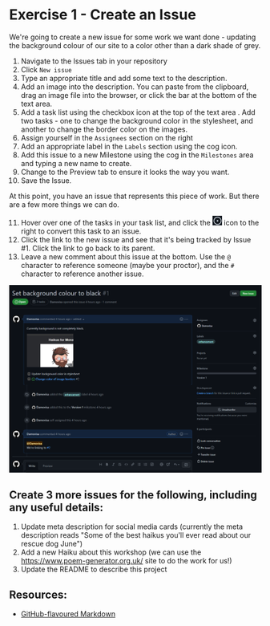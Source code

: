 # Exercise 1 - Create an Issue

We're going to create a new issue for some work we want done - updating the background colour of our site to a color other than a dark shade of grey.

1. Navigate to the Issues tab in your repository
2. Click `New issue`
3. Type an appropriate title and add some text to the description.
4. Add an image into the description. You can paste from the clipboard, drag an image file into the browser, or click the bar at the bottom of the text area.
5. Add a task list using the checkbox icon at the top of the text area . Add two tasks - one to change the background color in the stylesheet, and another to change the border color on the images.
6. Assign yourself in the `Assignees` section on the right
7. Add an appropriate label in the `Labels` section using the cog icon.
8. Add this issue to a new Milestone using the cog in the `Milestones` area and typing a new name to create.
9. Change to the Preview tab to ensure it looks the way you want.
10. Save the Issue.

At this point, you have an issue that represents this piece of work. But there are a few more things we can do.

11. Hover over one of the tasks in your task list, and click the ![circular create issue icon](../../images/create-issue.png) icon to the right to convert this task to an issue.
12. Click the link to the new issue and see that it's being tracked by Issue #1. Click the link to go back to its parent.
13. Leave a new comment about this issue at the bottom. Use the `@` character to reference someone (maybe your proctor), and the `#` character to reference another issue.

![The result of exercise 1](../../images/new-issue.png)

## Create 3 more issues for the following, including any useful details:
1. Update meta description for social media cards (currently the meta description reads "Some of the best haikus you'll ever read about our rescue dog June")
2. Add a new Haiku about this workshop (we can use the https://www.poem-generator.org.uk/ site to do the work for us!)
3. Update the README to describe this project

## Resources:
- [GitHub-flavoured Markdown](https://docs.github.com/en/get-started/writing-on-github/getting-started-with-writing-and-formatting-on-github/basic-writing-and-formatting-syntax)
